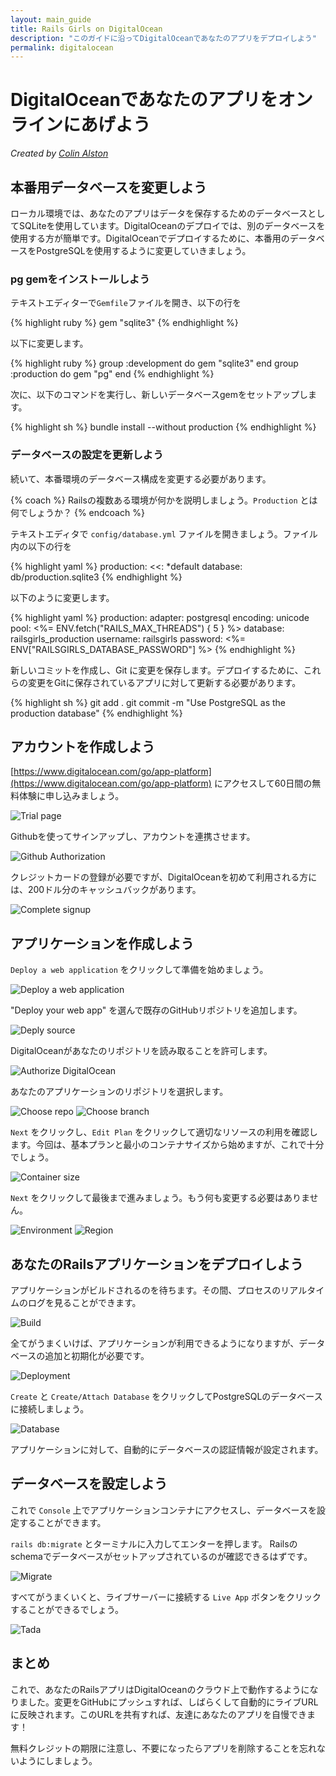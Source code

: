 ```yaml
---
layout: main_guide
title: Rails Girls on DigitalOcean
description: "このガイドに沿ってDigitalOceanであなたのアプリをデプロイしよう"
permalink: digitalocean
---
```


# DigitalOceanであなたのアプリをオンラインにあげよう

*Created by [Colin Alston](https://github.com/calston)*

## 本番用データベースを変更しよう

ローカル環境では、あなたのアプリはデータを保存するためのデータベースとしてSQLiteを使用しています。DigitalOceanのデプロイでは、別のデータベースを使用する方が簡単です。DigitalOceanでデプロイするために、本番用のデータベースをPostgreSQLを使用するように変更していきましょう。

### pg gemをインストールしよう

テキストエディターで`Gemfile`ファイルを開き、以下の行を

{% highlight ruby %}
gem "sqlite3"
{% endhighlight %}

以下に変更します。

{% highlight ruby %}
group :development do
  gem "sqlite3"
end
group :production do
  gem "pg"
end
{% endhighlight %}

次に、以下のコマンドを実行し、新しいデータベースgemをセットアップします。

{% highlight sh %}
bundle install --without production
{% endhighlight %}

### データベースの設定を更新しよう

続いて、本番環境のデータベース構成を変更する必要があります。

{% coach %}
Railsの複数ある環境が何かを説明しましょう。`Production` とは何でしょうか？
{% endcoach %}

テキストエディタで `config/database.yml` ファイルを開きましょう。ファイル内の以下の行を

{% highlight yaml %}
production:
  <<: *default
  database: db/production.sqlite3
{% endhighlight %}

以下のように変更します。

{% highlight yaml %}
production:
  adapter: postgresql
  encoding: unicode
  pool: <%= ENV.fetch("RAILS_MAX_THREADS") { 5 } %>
  database: railsgirls_production
  username: railsgirls
  password: <%= ENV["RAILSGIRLS_DATABASE_PASSWORD"] %>
{% endhighlight %}

新しいコミットを作成し、Git に変更を保存します。デプロイするために、これらの変更をGitに保存されているアプリに対して更新する必要があります。

{% highlight sh %}
git add .
git commit -m "Use PostgreSQL as the production database"
{% endhighlight %}

## アカウントを作成しよう

[https://www.digitalocean.com/go/app-platform](https://www.digitalocean.com/go/app-platform) にアクセスして60日間の無料体験に申し込みましょう。

![Trial page](/images/digitalocean/1.png)

Githubを使ってサインアップし、アカウントを連携させます。

![Github Authorization](/images/digitalocean/githuboauth.png)

クレジットカードの登録が必要ですが、DigitalOceanを初めて利用される方には、200ドル分のキャッシュバックがあります。

![Complete signup](/images/digitalocean/2.png)

## アプリケーションを作成しよう

`Deploy a web application` をクリックして準備を始めましょう。

![Deploy a web application](/images/digitalocean/create-app-1.png)

"Deploy your web app" を選んで既存のGitHubリポジトリを追加します。

![Deply source](/images/digitalocean/create-app-2.png)

DigitalOceanがあなたのリポジトリを読み取ることを許可します。

![Authorize DigitalOcean](/images/digitalocean/create-app-3.png)

あなたのアプリケーションのリポジトリを選択します。

![Choose repo](/images/digitalocean/create-app-4.png)
![Choose branch](/images/digitalocean/create-app-5.png)

`Next` をクリックし、`Edit Plan` をクリックして適切なリソースの利用を確認します。今回は、基本プランと最小のコンテナサイズから始めますが、これで十分でしょう。

![Container size](/images/digitalocean/create-app-7.png)

`Next` をクリックして最後まで進みましょう。もう何も変更する必要はありません。

![Environment](/images/digitalocean/create-app-8.png)
![Region](/images/digitalocean/create-app-9.png)

## あなたのRailsアプリケーションをデプロイしよう

アプリケーションがビルドされるのを待ちます。その間、プロセスのリアルタイムのログを見ることができます。

![Build](/images/digitalocean/building.png)

全てがうまくいけば、アプリケーションが利用できるようになりますが、データベースの追加と初期化が必要です。

![Deployment](/images/digitalocean/deploy.png)

`Create` と `Create/Attach Database` をクリックしてPostgreSQLのデータベースに接続しましょう。

![Database](/images/digitalocean/database.png)

アプリケーションに対して、自動的にデータベースの認証情報が設定されます。

## データベースを設定しよう
これで `Console` 上でアプリケーションコンテナにアクセスし、データベースを設定することができます。

`rails db:migrate` とターミナルに入力してエンターを押します。 Railsのschemaでデータベースがセットアップされているのが確認できるはずです。

![Migrate](/images/digitalocean/migrate.png)

すべてがうまくいくと、ライブサーバーに接続する `Live App` ボタンをクリックすることができるでしょう。

![Tada](/images/digitalocean/fin.png)

## まとめ

これで、あなたのRailsアプリはDigitalOceanのクラウド上で動作するようになりました。変更をGitHubにプッシュすれば、しばらくして自動的にライブURLに反映されます。このURLを共有すれば、友達にあなたのアプリを自慢できます！

無料クレジットの期限に注意し、不要になったらアプリを削除することを忘れないようにしましょう。
